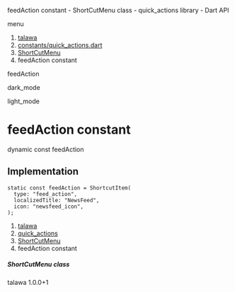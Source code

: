 




feedAction constant - ShortCutMenu class - quick\_actions library - Dart API







menu

1. [talawa](../../index.html)
2. [constants/quick\_actions.dart](../../file-___home_harshil_Desktop_open-source_palisadoes_talawa_lib_constants_quick_actions/)
3. [ShortCutMenu](../../file-___home_harshil_Desktop_open-source_palisadoes_talawa_lib_constants_quick_actions/ShortCutMenu-class.html)
4. feedAction constant

feedAction


dark\_mode

light\_mode




# feedAction constant


dynamic
const feedAction

## Implementation

```
static const feedAction = ShortcutItem(
  type: "feed_action",
  localizedTitle: "NewsFeed",
  icon: "newsfeed_icon",
);
```

 


1. [talawa](../../index.html)
2. [quick\_actions](../../file-___home_harshil_Desktop_open-source_palisadoes_talawa_lib_constants_quick_actions/)
3. [ShortCutMenu](../../file-___home_harshil_Desktop_open-source_palisadoes_talawa_lib_constants_quick_actions/ShortCutMenu-class.html)
4. feedAction constant

##### ShortCutMenu class





talawa
1.0.0+1






